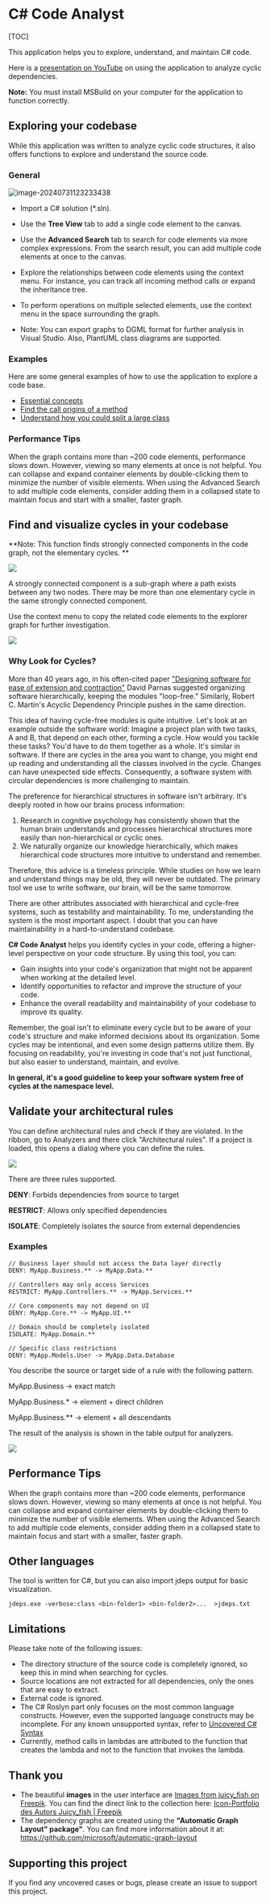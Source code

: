 # C# Code Analyst

[TOC]

This application helps you to explore, understand, and maintain C# code.

Here is a [presentation on YouTube](https://www.youtube.com/watch?v=o_r1CdQy0tY) on using the application to analyze cyclic dependencies.

**Note:** You must install MSBuild on your computer for the application to function correctly.

## Exploring your codebase

While this application was written to analyze cyclic code structures, it also offers functions to explore and understand the source code.

### General

![image-20240731123233438](Documentation/Images/code-explorer.png)

- Import a C# solution (*.sln). 

- Use the **Tree View** tab to add a single code element to the canvas.

- Use the **Advanced Search** tab to search for code elements via more complex expressions. From the search result, you can add multiple code elements at once to the canvas.

- Explore the relationships between code elements using the context menu. For instance, you can track all incoming method calls or expand the inheritance tree.

- To perform operations on multiple selected elements, use the context menu in the space surrounding the graph. 

- Note: You can export graphs to DGML format for further analysis in Visual Studio. Also, PlantUML class diagrams are supported.


### Examples

Here are some general examples of how to use the application to explore a code base.

-  [Essential concepts](Documentation/example-general-concepts.md)
-  [Find the call origins of a method](Documentation/example-find-call-origin.md)
-  [Understand how you could split a large class](Documentation/example-partition-class.md)

### Performance Tips

When the graph contains more than ~200 code elements, performance slows down. However, viewing so many elements at once is not helpful. You can collapse and expand container elements by double-clicking them to minimize the number of visible elements. When using the Advanced Search to add multiple code elements, consider adding them in a collapsed state to maintain focus and start with a smaller, faster graph.


## Find and visualize cycles in your codebase

**Note:  This function finds strongly connected components in the code graph, not the elementary cycles. **



![](Documentation/Images/cycle-summary.png)

A strongly connected component is a sub-graph where a path exists between any two nodes. There may be more than one elementary cycle in the same strongly connected component.

Use the context menu to copy the related code elements to the explorer graph for further investigation.

![](Documentation/Images/cycle-graph.png)

### Why Look for Cycles?

More than 40 years ago, in his often-cited paper ["Designing software for ease of extension and contraction"](https://courses.cs.washington.edu/courses/cse503/08wi/parnas-1979.pdf) David Parnas suggested organizing software hierarchically, keeping the modules "loop-free." Similarly, Robert C. Martin's Acyclic Dependency Principle pushes in the same direction.

This idea of having cycle-free modules is quite intuitive. Let's look at an example outside the software world: Imagine a project plan with two tasks, A and B, that depend on each other, forming a cycle. How would you tackle these tasks? You'd have to do them together as a whole. It's similar in software. If there are cycles in the area you want to change, you might end up reading and understanding all the classes involved in the cycle. Changes can have unexpected side effects. Consequently, a software system with circular dependencies is more challenging to maintain.

The preference for hierarchical structures in software isn't arbitrary. It's deeply rooted in how our brains process information:

1. Research in cognitive psychology has consistently shown that the human brain understands and processes hierarchical structures more easily than non-hierarchical or cyclic ones.
2. We naturally organize our knowledge hierarchically, which makes hierarchical code structures more intuitive to understand and remember.

Therefore, this advice is a timeless principle. While studies on how we learn and understand things may be old, they will never be outdated. The primary tool we use to write software, our brain, will be the same tomorrow.

There are other attributes associated with hierarchical and cycle-free systems, such as testability and maintainability. To me, understanding the system is the most important aspect. I doubt that you can have maintainability in a hard-to-understand codebase.

**C# Code Analyst** helps you identify cycles in your code, offering a higher-level perspective on your code structure. By using this tool, you can:

- Gain insights into your code's organization that might not be apparent when working at the detailed level.
- Identify opportunities to refactor and improve the structure of your code.
- Enhance the overall readability and maintainability of your codebase to improve its quality.

Remember, the goal isn't to eliminate every cycle but to be aware of your code's structure and make informed decisions about its organization. Some cycles may be intentional, and even some design patterns utilize them. By focusing on readability, you're investing in code that's not just functional, but also easier to understand, maintain, and evolve.

**In general, it's a good guideline to keep your software system free of cycles at the namespace level.**


## Validate your architectural rules

You can define architectural rules and check if they are violated.
In the ribbon, go to Analyzers and there click "Architectural rules". If a project is loaded, this opens a dialog where you can define the rules.



![](Documentation/Images/rule-configuration.png)

There are three rules supported.

**DENY**: Forbids dependencies from source to target

**RESTRICT**: Allows only specified dependencies

**ISOLATE**: Completely isolates the source from external dependencies

### Examples

```
// Business layer should not access the Data layer directly
DENY: MyApp.Business.** -> MyApp.Data.**

// Controllers may only access Services
RESTRICT: MyApp.Controllers.** -> MyApp.Services.**

// Core components may not depend on UI
DENY: MyApp.Core.** -> MyApp.UI.**

// Domain should be completely isolated
ISOLATE: MyApp.Domain.**

// Specific class restrictions
DENY: MyApp.Models.User -> MyApp.Data.Database
```

You describe the source or target side of a rule with the following pattern.

MyApp.Business → exact match

MyApp.Business.* → element + direct children

MyApp.Business.** → element + all descendants

The result of the analysis is shown in the table output for analyzers.

![](Documentation/Images/rule-result.png)


## Performance Tips

When the graph contains more than ~200 code elements, performance slows down. However, viewing so many elements at once is not helpful. You can collapse and expand container elements by double-clicking them to minimize the number of visible elements. When using the Advanced Search to add multiple code elements, consider adding them in a collapsed state to maintain focus and start with a smaller, faster graph.

## Other languages

The tool is written for  C#, but you can also import jdeps output for basic visualization.

```
jdeps.exe -verbose:class <bin-folder1> <bin-folder2>...  >jdeps.txt
```

## Limitations

Please take note of the following issues:

- The directory structure of the source code is completely ignored, so keep this in mind when searching for cycles.
- Source locations are not extracted for all dependencies, only the ones that are easy to extract.
- External code is ignored.
- The C# Roslyn part only focuses on the most common language constructs. However, even the supported language constructs may be incomplete. For any known unsupported syntax, refer to [Uncovered C# Syntax](Documentation/uncovered-csharp-syntax.md) 
- Currently, method calls in lambdas are attributed to the function that creates the lambda and not to the function that invokes the lambda.

## Thank you

- The beautiful **images** in the user interface are <a href="https://de.freepik.com/search">Images from juicy_fish on Freepik</a>.
  You can find the direct link to the collection here: [Icon-Portfolio des Autors Juicy_fish | Freepik](https://de.freepik.com/autor/juicy-fish/icons)
- The dependency graphs are created using the **"Automatic Graph Layout" package"**. You can find more information about it at:
  https://github.com/microsoft/automatic-graph-layout

## Supporting this project

If you find any uncovered cases or bugs, please create an issue to support this project.
